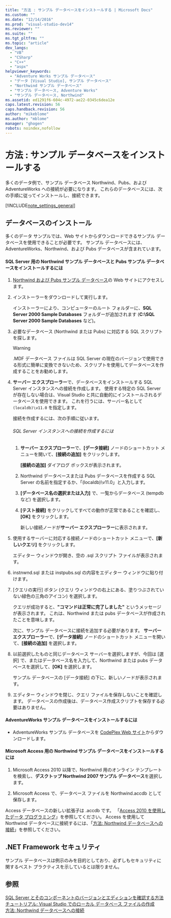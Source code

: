 ```yaml
---
title: "方法 : サンプル データベースをインストールする | Microsoft Docs"
ms.custom: ""
ms.date: "12/14/2016"
ms.prod: "visual-studio-dev14"
ms.reviewer: ""
ms.suite: ""
ms.tgt_pltfrm: ""
ms.topic: "article"
dev_langs: 
  - "VB"
  - "CSharp"
  - "C++"
  - "aspx"
helpviewer_keywords: 
  - "Adventure Works サンプル データベース"
  - "データ [Visual Studio], サンプル データベース"
  - "Northwind サンプル データベース"
  - "サンプル データベース, Adventure Works"
  - "サンプル データベース, Northwind"
ms.assetid: ed1291f6-604c-4972-ae22-0345c6dea12e
caps.latest.revision: 56
caps.handback.revision: 56
author: "mikeblome"
ms.author: "mblome"
manager: "ghogen"
robots: noindex,nofollow
---
```

# 方法 : サンプル データベースをインストールする
多くのデータ例で、サンプル データベース Northwind、Pubs、および AdventureWorks への接続が必要になります。  これらのデータベースには、次の手順に従ってインストールし、接続できます。  
  
 [!INCLUDE[note_settings_general](../data-tools/includes/note_settings_general_md.md)]  
  
## データベースのインストール  
 多くのデータ サンプルでは、Web サイトからダウンロードできるサンプル データベースを使用できることが必要です。  サンプル データベースには、AdventureWorks、Northwind、および Pubs データベースが含まれています。  
  
#### SQL Server 用の Northwind サンプル データベースと Pubs サンプル データベースをインストールするには  
  
1.  [Northwind および Pubs サンプル データベース](http://go.microsoft.com/fwlink?linkid=64296)の Web サイトにアクセスします。  
  
2.  インストーラーをダウンロードして実行します。  
  
     インストーラーにより、コンピューターのルート フォルダーに、**SQL Server 2000 Sample Databases** フォルダーが追加されます   \(**C:\\SQL Server 2000 Sample Databases** など\)。  
  
3.  必要なデータベース \(Northwind または Pubs\) に対応する SQL スクリプトを探します。  
  
    > [!WARNING]
    >  .MDF データベース ファイルは SQL Server の現在のバージョンで使用できる形式に簡単に変換できないため、スクリプトを使用してデータベースを作成することをお勧めします。  
  
4.  **サーバー エクスプローラー**で、データベースをインストールする SQL Server インスタンスへの接続を作成します。  使用する特定の SQL Server が存在しない場合は、Visual Studio と共に自動的にインストールされるデータベースを使用できます。  これを行うには、サーバー名として `(localdb)\v11.0` を指定します。  
  
     接続を作成するには、次の手順に従います。  
  
    ###### SQL Server インスタンスへの接続を作成するには  
  
    1.  **サーバー エクスプローラー**で、**\[データ接続\]** ノードのショートカット メニューを開いて、**\[接続の追加\]** をクリックします。  
  
         **\[接続の追加\]** ダイアログ ボックスが表示されます。  
  
    2.  Northwind データベースまたは Pubs データベースを作成する SQL Server の名前を指定するか、「\(localdb\)\\v11.0」と入力します。  
  
    3.  **\[データベース名の選択または入力\]** で、一覧からデータベース \(tempdb など\) を選択します。  
  
    4.  **\[テスト接続\]** をクリックしてすべての動作が正常であることを確認し、**\[OK\]** をクリックします。  
  
         新しい接続ノードが**サーバー エクスプローラー**に表示されます。  
  
5.  使用するサーバーに対応する接続ノードのショートカット メニューで、**\[新しいクエリ\]** をクリックします。  
  
     エディター ウィンドウが開き、空の .sql スクリプト ファイルが表示されます。  
  
6.  instnwnd.sql または instpubs.sql の内容をエディター ウィンドウに貼り付けます。  
  
7.  \[クエリの実行\] ボタン \(クエリ ウィンドウの右上にある、塗りつぶされていない緑色の三角のアイコン\) を選択します。  
  
     クエリが成功すると、**"コマンドは正常に完了しました"** というメッセージが表示されます。  これは、Northwind または pubs データベースが作成されたことを意味します。  
  
     次に、サンプル データベースに接続を追加する必要があります。  **サーバー エクスプローラー**で、**\[データ接続\]** ノードのショートカット メニューを開いて、**\[接続の追加\]** を選択します。  
  
8.  以前選択したものと同じデータベース サーバーを選択しますが、今回は \[選択\] で、またはデータベース名を入力して、Northwind または pubs データベースを選択して、**\[OK\]** を選択します。  
  
     サンプル データベースの \[データ接続\] の下に、新しいノードが表示されます。  
  
9. エディター ウィンドウを閉じ、クエリ ファイルを保存しないことを確認します。  データベースの作成後は、データベース作成スクリプトを保存する必要はありません。  
  
#### AdventureWorks サンプル データベースをインストールするには  
  
-   AdventureWorks サンプル データベースを [CodePlex Web サイト](http://go.microsoft.com/fwlink/?linkid=87843)からダウンロードします。  
  
#### Microsoft Access 用の Northwind サンプル データベースをインストールするには  
  
1.  Microsoft Access 2010 以降で、Northwind 用のオンライン テンプレートを検索し、**デスクトップ Northwind 2007 サンプル データベース**を選択します。  
  
2.  Microsoft Access で、データベース ファイルを Northwind.accdb として保存します。  
  
 Access データベースの新しい拡張子は .accdb です。  「[Access 2010 を使用したデータ プログラミング](http://msdn.microsoft.com/library/office/ff965871.aspx)」を参照してください。  Access を使用して Northwind データベースに接続するには、「[方法: Northwind データベースへの接続](../data-tools/how-to-connect-to-the-northwind-database.md)」を参照してください。  
  
## .NET Framework セキュリティ  
 サンプル データベースは例示のみを目的としており、必ずしもセキュリティに関するベスト プラクティスを示しているとは限りません。  
  
## 参照  
 [SQL Server とそのコンポーネントのバージョンとエディションを確認する方法](http://support.microsoft.com/kb/321185)   
 [チュートリアル: Visual Studio でのローカル データベース ファイルの作成](../data-tools/create-a-sql-database-by-using-a-designer.md)   
 [方法: Northwind データベースへの接続](../data-tools/how-to-connect-to-the-northwind-database.md)